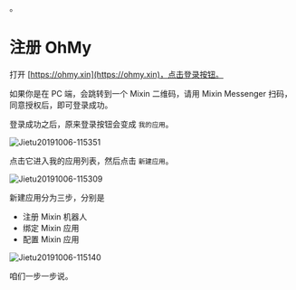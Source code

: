 。
# 注册 OhMy

打开 [https://ohmy.xin](https://ohmy.xin)，点击登录按钮。

如果你是在 PC 端，会跳转到一个 Mixin 二维码，请用 Mixin Messenger 扫码，同意授权后，即可登录成功。

登录成功之后，原来登录按钮会变成 `我的应用`。

![Jietu20191006-115351](../assets/images/Jietu20191006-115351.jpg)

点击它进入我的应用列表，然后点击 `新建应用`。

![Jietu20191006-115309](../assets/images/Jietu20191006-115309.jpg)

新建应用分为三步，分别是

- 注册 Mixin 机器人
- 绑定 Mixin 应用
- 配置 Mixin 应用

![Jietu20191006-115140](../assets/images/Jietu20191006-115140.jpg)

咱们一步一步说。
